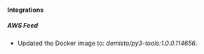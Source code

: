 
#### Integrations

##### AWS Feed


- Updated the Docker image to: *demisto/py3-tools:1.0.0.114656*.
